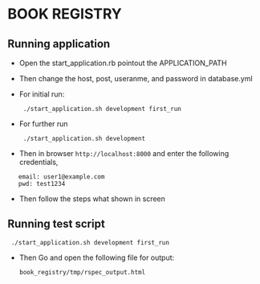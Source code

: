 # BOOK REGISTRY

## Running application
* Open the start_application.rb pointout the APPLICATION_PATH

* Then change the host, post, useranme, and password in database.yml

* For initial run:
 
    ``` ./start_application.sh development first_run```

* For further run

    ``` ./start_application.sh development```
    
* Then in browser `http://localhost:8000` and enter the following credentials,
 ``` 
    email: user1@example.com
    pwd: test1234 
 ```
 * Then follow the steps what shown in screen
 
 ## Running test script
 
     ./start_application.sh development first_run
     
* Then Go and open the following file for output: 
    
    ```
    book_registry/tmp/rspec_output.html
    ```